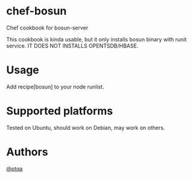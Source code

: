 # chef-bosun
Chef cookbook for bosun-server

This cookbook is kinda usable, but it only installs bosun binary with runit service. IT DOES NOT INSTALLS OPENTSDB/HBASE.

# Usage
Add recipe[bosun] to your node runlist.

# Supported platforms

Tested on Ubuntu, should work on Debian, may work on others.

# Authors

[@ptqa](https://github.com/ptqa)
